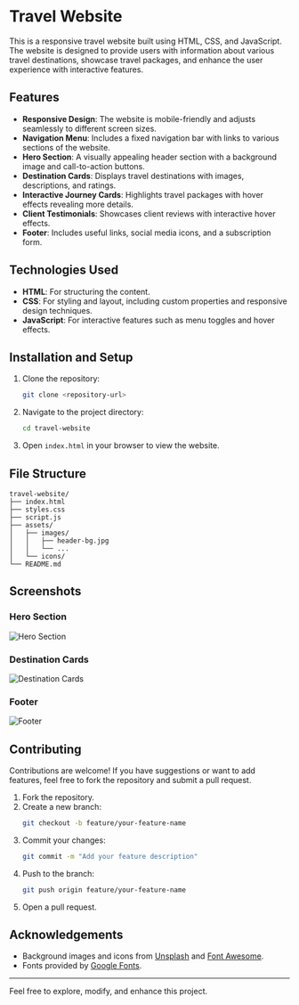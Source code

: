 # Travel Website

This is a responsive travel website built using HTML, CSS, and JavaScript. The website is designed to provide users with information about various travel destinations, showcase travel packages, and enhance the user experience with interactive features.

## Features

- **Responsive Design**: The website is mobile-friendly and adjusts seamlessly to different screen sizes.
- **Navigation Menu**: Includes a fixed navigation bar with links to various sections of the website.
- **Hero Section**: A visually appealing header section with a background image and call-to-action buttons.
- **Destination Cards**: Displays travel destinations with images, descriptions, and ratings.
- **Interactive Journey Cards**: Highlights travel packages with hover effects revealing more details.
- **Client Testimonials**: Showcases client reviews with interactive hover effects.
- **Footer**: Includes useful links, social media icons, and a subscription form.

## Technologies Used

- **HTML**: For structuring the content.
- **CSS**: For styling and layout, including custom properties and responsive design techniques.
- **JavaScript**: For interactive features such as menu toggles and hover effects.

## Installation and Setup

1. Clone the repository:
   ```bash
   git clone <repository-url>
   ```
2. Navigate to the project directory:
   ```bash
   cd travel-website
   ```
3. Open `index.html` in your browser to view the website.

## File Structure

```
travel-website/
├── index.html
├── styles.css
├── script.js
├── assets/
│   ├── images/
│   │   ├── header-bg.jpg
│   │   └── ...
│   └── icons/
└── README.md
```

## Screenshots

### Hero Section

![Hero Section](assets/screenshots/hero-section.png)

### Destination Cards

![Destination Cards](assets/screenshots/destination-cards.png)

### Footer

![Footer](assets/screenshots/footer.png)

## Contributing

Contributions are welcome! If you have suggestions or want to add features, feel free to fork the repository and submit a pull request.

1. Fork the repository.
2. Create a new branch:
   ```bash
   git checkout -b feature/your-feature-name
   ```
3. Commit your changes:
   ```bash
   git commit -m "Add your feature description"
   ```
4. Push to the branch:
   ```bash
   git push origin feature/your-feature-name
   ```
5. Open a pull request.

## Acknowledgements

- Background images and icons from [Unsplash](https://unsplash.com) and [Font Awesome](https://fontawesome.com).
- Fonts provided by [Google Fonts](https://fonts.google.com/).

---

Feel free to explore, modify, and enhance this project.
